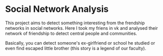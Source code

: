# Social Network Analysis

This project aims to detect something interesting from the frendship networks in social networks. Here I took my friens in vk and analysed their network of friendship to detect central people and communities. 

Basically, you can detect someone's ex-girlfriend or school he studied or even find escaped little brother (this story is a legend of our faculty).